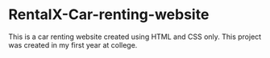 # RentalX-Car-renting-website
This is a car renting website created using HTML and CSS only. This project was created in my first year at college.
